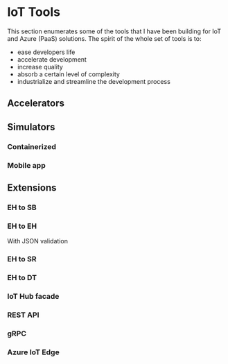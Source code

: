 # IoT Tools
This section enumerates some of the tools that I have been building for IoT and Azure (PaaS) solutions. The spirit of the whole set of tools is to:
 - ease developers life
 - accelerate development
 - increase quality
 - absorb a certain level of complexity
 - industrialize and streamline the development process


## Accelerators

## Simulators

### Containerized

### Mobile app

## Extensions

### EH to SB

### EH to EH
With JSON validation

### EH to SR

### EH to DT

### IoT Hub facade

### REST API

### gRPC

### Azure IoT Edge

